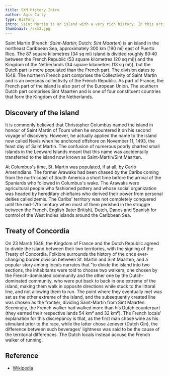 ```yaml
---
title: SXM History Intro
author: Agis Carty
type: History
intro: Saint Martin is an island with a very rich history. In this article, We will be covering basics of Saint Martin's most impactful historical events.
thumbnail: /sxm2.jpg
---
```


Saint Martin (French: _Saint-Martin_; Dutch: _Sint Maarten_) is an island in the northeast Caribbean Sea, approximately 300 km (190 mi) east of Puerto Rico. The 87 square kilometres (34 sq mi) island is divided roughly 60:40 between the French Republic (53 square kilometres (20 sq mi)) and the Kingdom of the Netherlands (34 square kilometres (13 sq mi)), but the Dutch part is more populated than the French part. The division dates to 1648. The northern French part comprises the Collectivity of Saint Martin and is an overseas collectivity of the French Republic. As part of France, the French part of the island is also part of the European Union. The southern Dutch part comprises Sint Maarten and is one of four constituent countries that form the Kingdom of the Netherlands.

## Discovery of the island

It is commonly believed that Christopher Columbus named the island in honour of Saint Martin of Tours when he encountered it on his second voyage of discovery. However, he actually applied the name to the island now called Nevis when he anchored offshore on November 11, 1493, the feast day of Saint Martin. The confusion of numerous poorly charted small islands in the Leeward Islands meant that this name was accidentally transferred to the island now known as Saint-Martin/Sint Maarten.

At Columbus's time, St. Martin was populated, if at all, by Carib Amerindians. The former Arawaks had been chased by the Caribs coming from the north coast of South America a short time before the arrival of the Spaniards who followed in Columbus's wake. The Arawaks were agricultural people who fashioned pottery and whose social organization was headed by hereditary chieftains who derived their power from personal deities called zemis. The Caribs' territory was not completely conquered until the mid-17th century when most of them perished in the struggle between the French, English (later British), Dutch, Danes and Spanish for control of the West Indies islands around the Caribbean Sea.

## Treaty of Concordia

On 23 March 1648, the Kingdom of France and the Dutch Republic agreed to divide the island between their two territories, with the signing of the Treaty of Concordia. Folklore surrounds the history of the once ever-changing border division between St. Martin and Sint Maarten, and a popular story among locals narrates that "to divide the island into two sections, the inhabitants were told to choose two walkers, one chosen by the French-dominated community and the other one by the Dutch-dominated community, who were put back to back in one extreme of the island, making them walk in opposite directions while stuck to the littoral line, and not allowing them to run. The point where they eventually met was set as the other extreme of the island, and the subsequently created line was chosen as the frontier, dividing Saint-Martin from Sint Maarten. Seemingly, the French walker had walked more than his Dutch counterpart (they earned their respective lands 54 km² and 32 km²). The French locals' explanation for this discrepancy is that, as the first man chose wine as his stimulant prior to the race, while the latter chose Jenever (Dutch Gin), the difference between such beverages' lightness was said to be the cause of the territorial differences. The Dutch locals instead accuse the French walker of running.

## Reference

- [Wikipedia](<https://en.wikipedia.org/wiki/Saint_Martin_(island)>)
